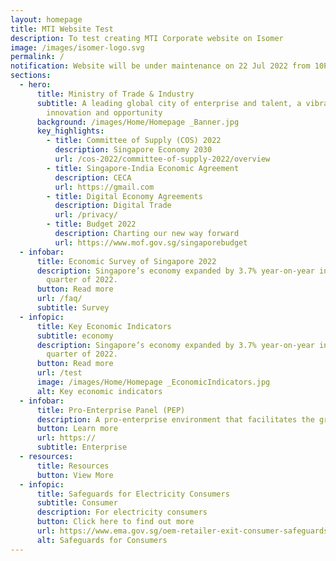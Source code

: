 ```yaml
---
layout: homepage
title: MTI Website Test
description: To test creating MTI Corporate website on Isomer
image: /images/isomer-logo.svg
permalink: /
notification: Website will be under maintenance on 22 Jul 2022 from 10PM-2AM.
sections:
  - hero:
      title: Ministry of Trade & Industry
      subtitle: A leading global city of enterprise and talent, a vibrant nation of
        innovation and opportunity
      background: /images/Home/Homepage _Banner.jpg
      key_highlights:
        - title: Committee of Supply (COS) 2022
          description: Singapore Economy 2030
          url: /cos-2022/committee-of-supply-2022/overview
        - title: Singapore-India Economic Agreement
          description: CECA
          url: https://gmail.com
        - title: Digital Economy Agreements
          description: Digital Trade
          url: /privacy/
        - title: Budget 2022
          description: Charting our new way forward
          url: https://www.mof.gov.sg/singaporebudget
  - infobar:
      title: Economic Survey of Singapore 2022
      description: Singapore’s economy expanded by 3.7% year-on-year in the first
        quarter of 2022.
      button: Read more
      url: /faq/
      subtitle: Survey
  - infopic:
      title: Key Economic Indicators
      subtitle: economy
      description: Singapore’s economy expanded by 3.7% year-on-year in the first
        quarter of 2022.
      button: Read more
      url: /test
      image: /images/Home/Homepage _EconomicIndicators.jpg
      alt: Key economic indicators
  - infobar:
      title: Pro-Enterprise Panel (PEP)
      description: A pro-enterprise environment that facilitates the growth of businesses.
      button: Learn more
      url: https://
      subtitle: Enterprise
  - resources:
      title: Resources
      button: View More
  - infopic:
      title: Safeguards for Electricity Consumers
      subtitle: Consumer
      description: For electricity consumers
      button: Click here to find out more
      url: https://www.ema.gov.sg/oem-retailer-exit-consumer-safeguards.aspx
      alt: Safeguards for Consumers
---
```

